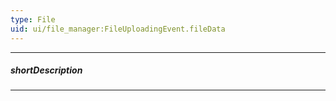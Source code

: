 ```yaml
---
type: File
uid: ui/file_manager:FileUploadingEvent.fileData
---
```

---
##### shortDescription
<!-- Description goes here -->

---
<!-- Description goes here -->
